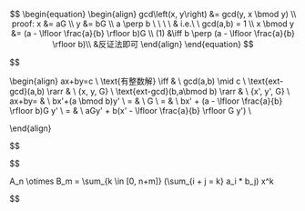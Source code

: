 $$
\begin{equation}
\begin{align}
gcd\left(x, y\right) &= gcd(y, x \bmod y) \\
proof: x &= aG \\
y &= bG \\
a \perp b \ \ \ \ & i.e.\ \ gcd(a,b) = 1 \\
x \bmod y &= (a - \lfloor \frac{a}{b} \rfloor b)G \\
(1) &\iff b \perp (a - \lfloor \frac{a}{b} \rfloor b)\\
&反证法即可
\end{align}
\end{equation}
$$

$$

\begin{align}
ax+by=c \ \text{有整数解} \iff & \ gcd(a,b) \mid c \\
\text{ext-gcd}(a,b) \rarr & \ \{x, y, G\} \\
\text{ext-gcd}(b,a\bmod b) \rarr & \ \{x', y', G\} \\
ax+by= & \ bx'+(a \bmod b)y' \\
     = & \ G \\
     = & \ bx' + (a - \lfloor \frac{a}{b} \rfloor b)G y' \\
     = & \ aGy' + b(x' - \lfloor \frac{a}{b} \rfloor G y') \\

\end{align}

$$

$$

A_n \otimes B_m = \sum_{k \in [0, n+m]} (\sum_{i + j = k} a_i * b_j) x^k

$$